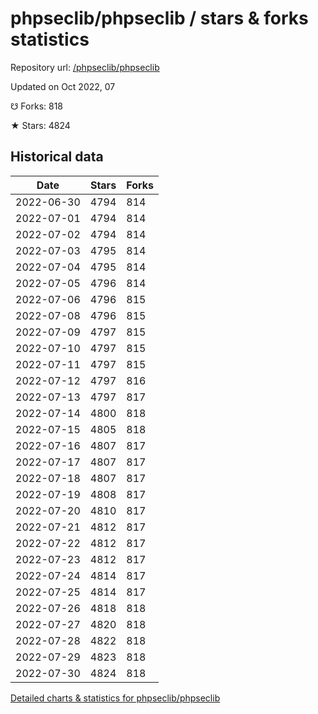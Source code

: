 # phpseclib/phpseclib / stars & forks statistics

Repository url: [/phpseclib/phpseclib](https://github.com/phpseclib/phpseclib)

Updated on Oct 2022, 07

☋ Forks: 818

★ Stars: 4824

## Historical data
| Date | Stars | Forks |
|------|-------|-------|
| 2022-06-30 | 4794 | 814 | 
| 2022-07-01 | 4794 | 814 | 
| 2022-07-02 | 4794 | 814 | 
| 2022-07-03 | 4795 | 814 | 
| 2022-07-04 | 4795 | 814 | 
| 2022-07-05 | 4796 | 814 | 
| 2022-07-06 | 4796 | 815 | 
| 2022-07-08 | 4796 | 815 | 
| 2022-07-09 | 4797 | 815 | 
| 2022-07-10 | 4797 | 815 | 
| 2022-07-11 | 4797 | 815 | 
| 2022-07-12 | 4797 | 816 | 
| 2022-07-13 | 4797 | 817 | 
| 2022-07-14 | 4800 | 818 | 
| 2022-07-15 | 4805 | 818 | 
| 2022-07-16 | 4807 | 817 | 
| 2022-07-17 | 4807 | 817 | 
| 2022-07-18 | 4807 | 817 | 
| 2022-07-19 | 4808 | 817 | 
| 2022-07-20 | 4810 | 817 | 
| 2022-07-21 | 4812 | 817 | 
| 2022-07-22 | 4812 | 817 | 
| 2022-07-23 | 4812 | 817 | 
| 2022-07-24 | 4814 | 817 | 
| 2022-07-25 | 4814 | 817 | 
| 2022-07-26 | 4818 | 818 | 
| 2022-07-27 | 4820 | 818 | 
| 2022-07-28 | 4822 | 818 | 
| 2022-07-29 | 4823 | 818 | 
| 2022-07-30 | 4824 | 818 | 


[Detailed charts & statistics for phpseclib/phpseclib](https://reviewgithub.com/rep/phpseclib/phpseclib)

